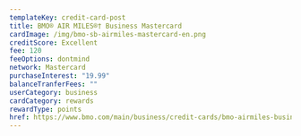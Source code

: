 ```yaml
---
templateKey: credit-card-post
title: BMO® AIR MILES®† Business Mastercard
cardImage: /img/bmo-sb-airmiles-mastercard-en.png
creditScore: Excellent
fee: 120
feeOptions: dontmind
network: Mastercard
purchaseInterest: "19.99"
balanceTranferFees: ""
userCategory: business
cardCategory: rewards
rewardType: points
href: https://www.bmo.com/main/business/credit-cards/bmo-airmiles-business-mastercard/
---
```


